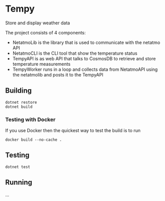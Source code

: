 # Tempy
Store and display weather data


The project consists of 4 components:

- NetatmoLib is the library that is used to communicate with the netatmo API
- NetatmoCLI is the CLI tool that show the temperature status
- TempyAPI is as web API that talks to CosmosDB to retrieve and store temperature measurements
- TempyWorker runs in a loop and collects data from NetatmoAPI using the netatmolib and posts it to the TempyAPI

## Building

```
dotnet restore
dotnet build
```

### Testing with Docker

If you use Docker then the quickest way to test the build is to run
```
docker build --no-cache .
```

## Testing

```
dotnet test
```

## Running

...

